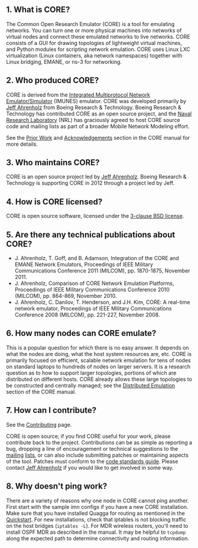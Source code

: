 ## 1. What is CORE? ##

The Common Open Research Emulator (CORE) is a tool for emulating networks. You can turn one or more physical machines into networks of virtual nodes and connect these emulated networks to live networks. CORE consists of a GUI for drawing topologies of lightweight virtual machines, and Python modules for scripting network emulation. CORE uses Linux LXC virtualization (Linux containers, aka network namespaces) together with Linux bridging, EMANE, or ns-3 for networking.

## 2. Who produced CORE? ##

CORE is derived from the [Integrated Multiprotocol Network Emulator/Simulator](http://www.tel.fer.hr/imunes/) (IMUNES) emulator. CORE was developed primarily by [Jeff Ahrenholz](mailto:jeffrey.m.ahrenholz@boeing.com) from Boeing Research & Technology. Boeing Research & Technology has contributed CORE as an open source project, and the [Naval Research Laboratory](http://www.nrl.navy.mil/itd/ncs/products/) (NRL) has graciously agreed to host CORE source code and mailing lists as part of a broader Mobile Network Modeling effort.

See the [Prior Work](http://downloads.pf.itd.nrl.navy.mil/docs/core/core-html/intro.html#prior-work) and [Acknowledgements](http://downloads.pf.itd.nrl.navy.mil/docs/core/core-html/credits.html) section in the CORE manual for more details.

## 3. Who maintains CORE? ##

CORE is an open source project led by [Jeff Ahrenholz](mailto:jeffrey.m.ahrenholz@boeing.com).  Boeing Research & Technology is supporting CORE in 2012 through a project led by Jeff.

## 4. How is CORE licensed? ##

CORE is open source software, licensed under the [3-clause BSD license](http://en.wikipedia.org/wiki/BSD_license).

## 5. Are there any technical publications about CORE? ##

  * J. Ahrenholz, T. Goff, and B. Adamson, Integration of the CORE and EMANE Network Emulators, Proceedings of IEEE Military Communications Conference 2011 (MILCOM), pp. 1870-1875, November 2011.
  * J. Ahrenholz, Comparison of CORE Network Emulation Platforms, Proceedings of IEEE Military Communications Conference 2010 (MILCOM), pp. 864-869, November 2010.
  * J. Ahrenholz, C. Danilov, T. Henderson, and J.H. Kim, CORE: A real-time network emulator, Proceedings of IEEE Military Communications Conference 2008 (MILCOM), pp. 221-227, November 2008.

## 6. How many nodes can CORE emulate? ##

This is a popular question for which there is no easy answer. It depends on what the nodes are doing, what the host system resources are, etc. CORE is primarily focused on efficient, scalable network emulation for tens of nodes on standard laptops to hundreds of nodes on larger servers. It is a research question as to how to support larger topologies, portions of which are distributed on different hosts. CORE already allows these large topologies to be constructed and centrally managed; see the [Distributed Emulation](http://downloads.pf.itd.nrl.navy.mil/docs/core/core-html/usage.html#distributed-emulation) section of the CORE manual.

## 7. How can I contribute? ##

See the [Contributing](Contributing.md) page.

CORE is open source; if you find CORE useful for your work, please contribute back to the project. Contributions can be as simple as reporting a bug, dropping a line of encouragement or technical suggestions to the [mailing](http://pf.itd.nrl.navy.mil/mailman/listinfo/core-users) [lists](http://pf.itd.nrl.navy.mil/mailman/listinfo/core-dev), or can also include submitting patches or maintaining aspects of the tool. Patches must conform to the [code standards guide](Hacking.md). Please contact [Jeff Ahrenholz](mailto:jeffrey.m.ahrenholz@boeing.com) if you would like to get involved in some way.

## 8. Why doesn't ping work? ##

There are a variety of reasons why one node in CORE cannot ping another. First start with the sample imn configs if you have a new CORE installation. Make sure that you have installed Quagga for routing as mentioned in the [Quickstart](Quickstart.md). For new installations, check that iptables is not blocking traffic on the host bridges (`iptables -L`). For MDR wireless routers, you'll need to install OSPF MDR as described in the manual. It may be helpful to `tcpdump` along the expected path to determine connectivity and routing information.
